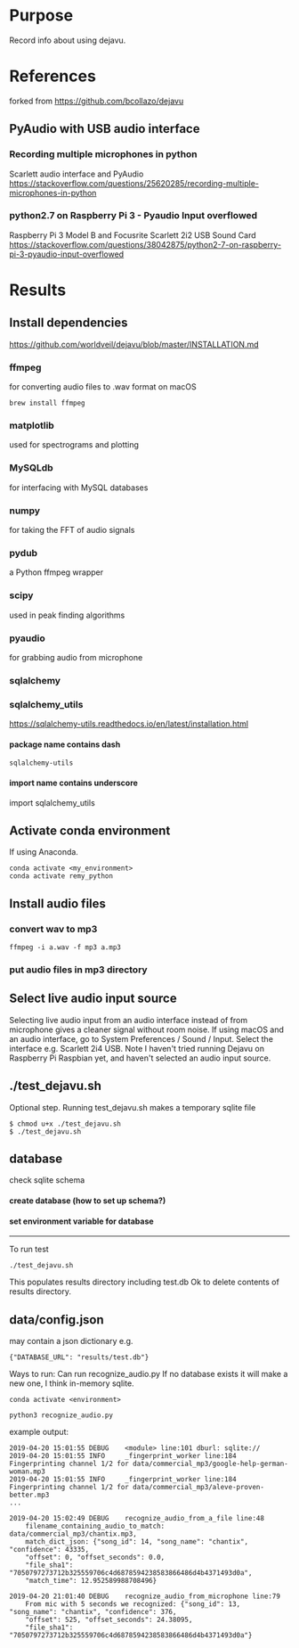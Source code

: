 # Purpose
Record info about using dejavu.

# References
forked from
https://github.com/bcollazo/dejavu

## PyAudio with USB audio interface
### Recording multiple microphones in python
Scarlett audio interface and PyAudio
https://stackoverflow.com/questions/25620285/recording-multiple-microphones-in-python

### python2.7 on Raspberry Pi 3 - Pyaudio Input overflowed
Raspberry Pi 3 Model B and Focusrite Scarlett 2i2 USB Sound Card
https://stackoverflow.com/questions/38042875/python2-7-on-raspberry-pi-3-pyaudio-input-overflowed

# Results

## Install dependencies
https://github.com/worldveil/dejavu/blob/master/INSTALLATION.md

### ffmpeg
for converting audio files to .wav format
on macOS

    brew install ffmpeg

### matplotlib
used for spectrograms and plotting

### MySQLdb
for interfacing with MySQL databases

### numpy
for taking the FFT of audio signals

### pydub
a Python ffmpeg wrapper

### scipy
used in peak finding algorithms

### pyaudio
for grabbing audio from microphone

### sqlalchemy

### sqlalchemy_utils
https://sqlalchemy-utils.readthedocs.io/en/latest/installation.html

#### package name contains dash
    sqlalchemy-utils

#### import name contains underscore
import sqlalchemy_utils

## Activate conda environment
If using Anaconda.

    conda activate <my_environment>
    conda activate remy_python

## Install audio files

### convert wav to mp3

    ffmpeg -i a.wav -f mp3 a.mp3

### put audio files in mp3 directory

## Select live audio input source
Selecting live audio input from an audio interface instead of from microphone gives a cleaner signal without room noise.
If using macOS and an audio interface, go to System Preferences / Sound / Input.
Select the interface e.g. Scarlett 2i4 USB.
Note I haven't tried running Dejavu on Raspberry Pi Raspbian yet, and haven't selected an audio input source.

## ./test_dejavu.sh
Optional step. Running test_dejavu.sh makes a temporary sqlite file

    $ chmod u+x ./test_dejavu.sh
    $ ./test_dejavu.sh

## database
check sqlite schema

#### create database (how to set up schema?)

#### set environment variable for database

---
To run test

    ./test_dejavu.sh

This populates results directory including test.db
Ok to delete contents of results directory.

## data/config.json
may contain a json dictionary e.g.

    {"DATABASE_URL": "results/test.db"}

Ways to run:
Can run recognize_audio.py
If no database exists it will make a new one, I think in-memory sqlite.

    conda activate <environment>
    
    python3 recognize_audio.py

example output:

    2019-04-20 15:01:55 DEBUG    <module> line:101 dburl: sqlite://
    2019-04-20 15:01:55 INFO     _fingerprint_worker line:184 Fingerprinting channel 1/2 for data/commercial_mp3/google-help-german-woman.mp3
    2019-04-20 15:01:55 INFO     _fingerprint_worker line:184 Fingerprinting channel 1/2 for data/commercial_mp3/aleve-proven-better.mp3
    ...

    2019-04-20 15:02:49 DEBUG    recognize_audio_from_a_file line:48
        filename_containing_audio_to_match: data/commercial_mp3/chantix.mp3,
        match_dict_json: {"song_id": 14, "song_name": "chantix", "confidence": 43335,
        "offset": 0, "offset_seconds": 0.0,
        "file_sha1": "7050797273712b325559706c4d6878594238583866486d4b4371493d0a",
        "match_time": 12.952589988708496}

    2019-04-20 21:01:40 DEBUG    recognize_audio_from_microphone line:79
        From mic with 5 seconds we recognized: {"song_id": 13, "song_name": "chantix", "confidence": 376,
        "offset": 525, "offset_seconds": 24.38095,
        "file_sha1": "7050797273712b325559706c4d6878594238583866486d4b4371493d0a"}


